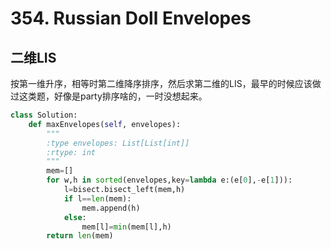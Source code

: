 # 354. Russian Doll Envelopes
## 二维LIS
按第一维升序，相等时第二维降序排序，然后求第二维的LIS，最早的时候应该做过这类题，好像是party排序啥的，一时没想起来。
``` python
class Solution:
    def maxEnvelopes(self, envelopes):
        """
        :type envelopes: List[List[int]]
        :rtype: int
        """
        mem=[]
        for w,h in sorted(envelopes,key=lambda e:(e[0],-e[1])):
            l=bisect.bisect_left(mem,h)
            if l==len(mem):
                mem.append(h)
            else:
                mem[l]=min(mem[l],h)
        return len(mem)
```
